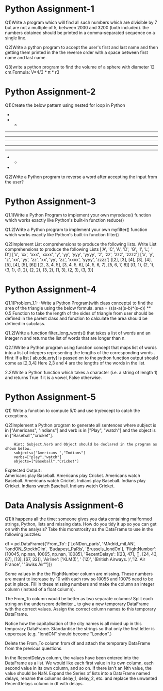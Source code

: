 # Python Assignment-1

Q1)Write a program which will find all such numbers which are divisible by 7 but are not a multiple of 5, between 2000 and 3200 (both included). the numbers obtained should be printed in a comma-separated sequence on a single line.

Q2)Write a python program to accept the user's first and last name and then getting them printed in the the reverse order with a space between first name and last name.

Q3)write a python program to find the volume of a sphere with diameter 12 cm.Formula: V=4/3 * π * r3

# Python Assignment-2

Q1)Create the below pattern using nested for loop in Python

*
* *
* * *
* * * *
* * * * *
* * * *
* * *
* *
*

Q2)Write a Python program to reverse a word after accepting the input from the user?

# Python Assignment-3

Q1.1)Write a Python Program to implement your own myreduce() function which works exactly like Python's built-in function reduce()

Q1.2)Write a Python program to implement your own myfilter() function which works exactly like Python's built-in function filter()

Q2)Implement List comprehensions to produce the following lists. Write List comprehensions to produce the following Lists ['A', 'C', 'A', 'D', 'G', 'I', ’L’, ‘ D’] ['x', 'xx', 'xxx', 'xxxx', 'y', 'yy', 'yyy', 'yyyy', 'z', 'zz', 'zzz', 'zzzz'] ['x', 'y', 'z', 'xx', 'yy', 'zz', 'xx', 'yy', 'zz', 'xxxx', 'yyyy', 'zzzz'] [[2], [3], [4], [3], [4], [5], [4], [5], [6]] [[2, 3, 4, 5], [3, 4, 5, 6], [4, 5, 6, 7], [5, 6, 7, 8]] [(1, 1), (2, 1), (3, 1), (1, 2), (2, 2), (3, 2), (1, 3), (2, 3), (3, 3)]


# Python Assignment-4

Q1.1)Problem_1.1-: Write a Python Program(with class concepts) to find the area of the triangle using the below formula.
area = (s(s-a)(s-b)*(s-c)) ** 0.5
Function to take the length of the sides of triangle from user should be defined in the parent class and function to calculate the area should be defined in subclass.

Q1.2)Write a function filter_long_words() that takes a list of words and an integer n and returns the list of words that are longer than n.

Q2.1)Write a Python program using function concept that maps list of words into a list of integers representing the lengths of the corresponding words . Hint: If a list [ ab,cde,erty] is passed on to the python function output should come as [2,3,4] Here 2,3 and 4 are the lengths of the words in the list.

2.2)Write a Python function which takes a character (i.e. a string of length 1) and returns True if it is a vowel, False otherwise.

# Python Assignment-5

Q1) Write a function to compute 5/0 and use try/except to catch the exceptions.

Q2)Implement a Python program to generate all sentences where subject is in ["Americans", "Indians"] and verb is in ["Play", "watch"] and the object is in ["Baseball","cricket"].

        Hint: Subject,Verb and Object should be declared in the program as shown below.                
        subjects=["Americans ","Indians"]
        verbs=["play","watch"]
        objects=["Baseball","Cricket"]

Exptected Output  :                       
                   Americans play Baseball.
                   Americans play Cricket.
                   Americans watch Baseball.
                   Americans watch Cricket.
                   Indians play Baseball.
                   Indians play Cricket.
                   Indians watch Baseball.
                   Indians watch Cricket.
                   
                  
 # Data Analysis Assignment-6
 
Q1)It happens all the time: someone gives you data containing malformed strings, Python, lists and missing data. How do you tidy it up so you can get on with the analysis? Take this monstrosity as the DataFrame to use in the following puzzles:

df = pd.DataFrame({'From_To': ['LoNDon_paris', 'MAdrid_miLAN', 'londON_StockhOlm', 'Budapest_PaRis', 'Brussels_londOn'], 'FlightNumber': [10045, np.nan, 10065, np.nan, 10085], 'RecentDelays': [[23, 47], [], [24, 43, 87], [13], [67, 32]], 'Airline': ['KLM(!)', ' (12)', '(British Airways. )','12. Air France', '"Swiss Air"']})

Some values in the the FlightNumber column are missing. These numbers are meant to increase by 10 with each row so 10055 and 10075 need to be put in place. Fill in these missing numbers and make the column an integer column (instead of a float column).

The From_To column would be better as two separate columns! Split each string on the underscore delimiter _ to give a new temporary DataFrame with the correct values. Assign the correct column names to this temporary DataFrame.

Notice how the capitalisation of the city names is all mixed up in this temporary DataFrame. Standardise the strings so that only the first letter is uppercase (e.g. "londON" should become "London".)

Delete the From_To column from df and attach the temporary DataFrame from the previous questions.

In the RecentDelays column, the values have been entered into the DataFrame as a list. We would like each first value in its own column, each second value in its own column, and so on. If there isn't an Nth value, the value should be NaN. Expand the Series of lists into a DataFrame named delays, rename the columns delay_1, delay_2, etc. and replace the unwanted RecentDelays column in df with delays.


